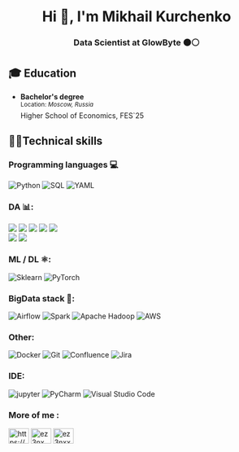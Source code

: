 <h1 align="center">Hi 👋, I'm Mikhail Kurchenko</h1>
<h3 align="center">Data Scientist at GlowByte 🟠⚪</h3>

## 🎓 Education

- **Bachelor's degree**<br />
  <sup>Location: *Moscow, Russia* </sup><br />
  Higher School of Economics, FES`25

## 👨‍💻Technical skills

### Programming languages 💻
![Python](https://img.shields.io/badge/python-black?style=for-the-badge&logo=python)
![SQL](https://img.shields.io/badge/sql-black?style=for-the-badge)
![YAML](https://img.shields.io/badge/yaml-black?style=for-the-badge&logo=yaml&logoColor=white)

### DA 📊:
![](https://img.shields.io/badge/Numpy-informational?style=flat&logo=numpy&color=3C5186)
![](https://img.shields.io/badge/Pandas-informational?style=flat&logo=pandas&color=3C5186)
![](https://img.shields.io/badge/Scipy-informational?style=flat&logo=scipy&color=3C5186)
![](https://img.shields.io/badge/Plotly-informational?style=flat&logo=plotly&color=3C5186)
![](https://img.shields.io/badge/Polars-informational?style=flat&logo=polars&logoColor=white&color=3C5186) <br>
![](https://img.shields.io/badge/Seaborn-informational?style=flat&logo=seaborn&color=3C5186)
![](https://img.shields.io/badge/Matplotlib-informational?style=flat&color=3C5186)

### ML / DL ⚛:
![Sklearn](https://img.shields.io/badge/Scikit--learn-black?style=for-the-badge&logo=scikitlearn)
![PyTorch](https://img.shields.io/badge/PyTorch-black?style=for-the-badge&logo=PyTorch)


### BigData stack 🐘: 
![Airflow](https://img.shields.io/badge/Airflow-2.6-009688.svg?-black?style=for-the-badge&logo=Apache%20Airflow&logoColor=white)
![Spark](https://img.shields.io/badge/PySpark-3.5-009688.svg?-black?style=for-the-badge&logo=apachespark&logoColor=white)
![Apache Hadoop](https://img.shields.io/badge/Hadoop-3.3-009688.svg?-black?style=for-the-badge&logo=apachehadoop&logoColor=white)
![AWS](https://img.shields.io/badge/AWS-S3-009688.svg?-black?style=for-the-badge&logo=amazon-aws&logoColor=white)


### Other:
![Docker](https://img.shields.io/badge/docker-black?style=for-the-badge&logo=docker)
![Git](https://img.shields.io/badge/git-black?style=for-the-badge&logo=git&logoColor=orange)
![Confluence](https://img.shields.io/badge/confluence-black?style=for-the-badge&logo=confluence&logoColor=white)
![Jira](https://img.shields.io/badge/jira-black?style=for-the-badge&logo=jira&logoColor=white)

### IDE:
![jupyter](https://img.shields.io/badge/Jupyter-Lab-F37626.svg?style=flat&logo=Jupyter)
![PyCharm](https://img.shields.io/badge/pycharm-143?style=for-the-badge&logo=pycharm&logoColor=black&color=black&labelColor=green)
![Visual Studio Code](https://img.shields.io/badge/Visual%20Studio%20Code-0078d7.svg?style=for-the-badge&logo=visual-studio-code&logoColor=white)

### More of me :
<p align="left">
<a href="https://www.kaggle.com/ez3nxx" target="blank"><img align="center" src="https://raw.githubusercontent.com/rahuldkjain/github-profile-readme-generator/master/src/images/icons/Social/kaggle.svg" alt="https://www.kaggle.com/ez3nxx" height="30" width="40" /></a>
<a href="https://instagram.com/ez3nx" target="blank"><img align="center" src="https://raw.githubusercontent.com/rahuldkjain/github-profile-readme-generator/master/src/images/icons/Social/instagram.svg" alt="ez3nx" height="30" width="40" /></a>
<a href="https://www.leetcode.com/ez3nxx" target="blank"><img align="center" src="https://raw.githubusercontent.com/rahuldkjain/github-profile-readme-generator/master/src/images/icons/Social/leet-code.svg" alt="ez3nxx" height="30" width="40" /></a>
</p>

